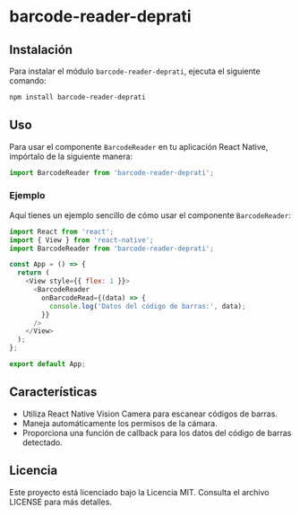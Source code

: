 # barcode-reader-deprati

## Instalación

Para instalar el módulo `barcode-reader-deprati`, ejecuta el siguiente comando:

```bash
npm install barcode-reader-deprati
```

## Uso

Para usar el componente `BarcodeReader` en tu aplicación React Native, impórtalo de la siguiente manera:

```javascript
import BarcodeReader from 'barcode-reader-deprati';
```

### Ejemplo

Aquí tienes un ejemplo sencillo de cómo usar el componente `BarcodeReader`:

```javascript
import React from 'react';
import { View } from 'react-native';
import BarcodeReader from 'barcode-reader-deprati';

const App = () => {
  return (
    <View style={{ flex: 1 }}>
      <BarcodeReader
        onBarcodeRead={(data) => {
          console.log('Datos del código de barras:', data);
        }}
      />
    </View>
  );
};

export default App;
```

## Características

- Utiliza React Native Vision Camera para escanear códigos de barras.
- Maneja automáticamente los permisos de la cámara.
- Proporciona una función de callback para los datos del código de barras detectado.

## Licencia

Este proyecto está licenciado bajo la Licencia MIT. Consulta el archivo LICENSE para más detalles.